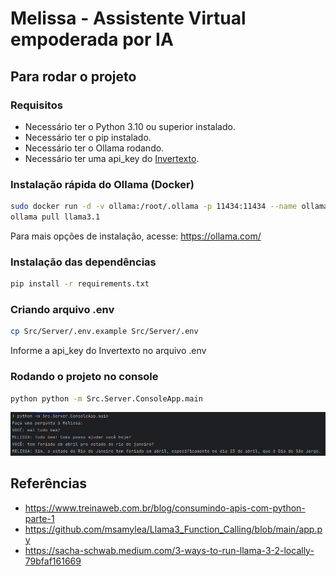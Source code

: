 ﻿# Melissa - Assistente Virtual empoderada por IA

## Para rodar o projeto
### Requisitos
- Necessário ter o Python 3.10 ou superior instalado.
- Necessário ter o pip instalado.
- Necessário ter o Ollama rodando.
- Necessário ter uma api_key do [Invertexto](https://api.invertexto.com/).

### Instalação rápida do Ollama (Docker)

```bash
sudo docker run -d -v ollama:/root/.ollama -p 11434:11434 --name ollama ollama/ollama
ollama pull llama3.1
```

Para mais opções de instalação, acesse: https://ollama.com/

### Instalação das dependências

```bash
pip install -r requirements.txt
```

### Criando arquivo .env
```bash
cp Src/Server/.env.example Src/Server/.env
```

Informe a api_key do Invertexto no arquivo .env

### Rodando o projeto no console
```bash
python python -m Src.Server.ConsoleApp.main
```

![ConsoleApp](./Assets/console_exemple.png)

## Referências
- https://www.treinaweb.com.br/blog/consumindo-apis-com-python-parte-1
- https://github.com/msamylea/Llama3_Function_Calling/blob/main/app.py
- https://sacha-schwab.medium.com/3-ways-to-run-llama-3-2-locally-79bfaf161669

